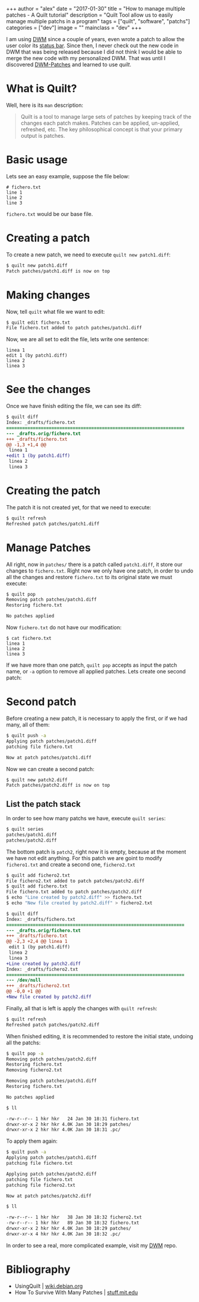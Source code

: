 +++
author = "alex"
date = "2017-01-30"
title = "How to manage multiple patches - A Quilt tutorial"
description = "Quilt Tool allow us to easily manage multiple patchs in a program"
tags = ["quilt", "software", "patchs"]
categories = ["dev"]
image = ""
mainclass = "dev"
+++

I am using [DWM](https://elbauldelprogramador.com/tags/dwm/ "DWM") since a couple of years, even wrote a patch to allow the user color its [status bar](https://elbauldelprogramador.com/statuscolor-dwm-6-1/ "Colorear la barra de estado con Simple StatusColor en DWM 6.1"). Since then, I never check out the new code in DWM that was being released because I did not think I would be able to merge the new code with my personalized DWM. That was until I discovered <a href="https://github.com/jceb/dwm-patches" target="_blank" title="DWM-Patches">DWM-Patches</a> and learned to use _quilt_.

# What is Quilt?

Well, here is its `man` description:

> Quilt is a tool to manage large sets of patches by keeping track of the changes each patch makes. Patches can be applied, un-applied, refreshed, etc. The key philosophical concept is that your primary output is patches.

<!--more--><!--ad-->

# Basic usage

Lets see an easy example, suppose the file below:

```text
# fichero.txt
line 1
line 2
line 3
```

`fichero.txt` would be our base file.

# Creating a patch

To create a new patch, we need to execute `quilt new patch1.diff`:

```bash
$ quilt new patch1.diff
Patch patches/patch1.diff is now on top
```

# Making changes

Now, tell `quilt` what file we want to edit:

```bash
$ quilt edit fichero.txt
File fichero.txt added to patch patches/patch1.diff
```

Now, we are all set to edit the file, lets write one sentence:

```text
linea 1
edit 1 (by patch1.diff)
linea 2
linea 3
```

# See the changes

Once we have finish editing the file, we can see its diff:

```diff
$ quilt diff
Index: _drafts/fichero.txt
===================================================================
--- _drafts.orig/fichero.txt
+++ _drafts/fichero.txt
@@ -1,3 +1,4 @@
 linea 1
+edit 1 (by patch1.diff)
 linea 2
 linea 3
```

# Creating the patch

The patch it is not created yet, for that we need to execute:

```bash
$ quilt refresh
Refreshed patch patches/patch1.diff
```

# Manage Patches

All right, now in `patches/` there is a patch called `patch1.diff`, it store our changes to `fichero.txt`. Right now we only have one patch, in order to undo all the changes and restore `fichero.txt` to its original state we must execute:

```bash
$ quilt pop
Removing patch patches/patch1.diff
Restoring fichero.txt

No patches applied
```

Now `fichero.txt` do not have our modification:

```text
$ cat fichero.txt
linea 1
linea 2
linea 3
```

If we have more than one patch, `quilt pop` accepts as input the patch name, or `-a` option to remove all applied patches. Lets create one second patch:


# Second patch

Before creating a new patch, it is necessary to apply the first, or if we had many, all of them:

```bash
$ quilt push -a
Applying patch patches/patch1.diff
patching file fichero.txt

Now at patch patches/patch1.diff
```

Now we can create a second patch:

```bash
$ quilt new patch2.diff
Patch patches/patch2.diff is now on top
```

## List the patch stack

In order to see how many patchs we have, execute `quilt series`:

```bash
$ quilt series
patches/patch1.diff
patches/patch2.diff
```

The bottom patch is `patch2`, right now it is empty, because at the moment we have not edit anything. For this patch we are goint to modify `fichero1.txt` and create a second one, `fichero2.txt`

```bash
$ quilt add fichero2.txt
File fichero2.txt added to patch patches/patch2.diff
$ quilt add fichero.txt
File fichero.txt added to patch patches/patch2.diff
$ echo "Line created by patch2.diff" >> fichero.txt
$ echo "New file created by patch2.diff" > fichero2.txt
```

``` diff
$ quilt diff
Index: _drafts/fichero.txt
===================================================================
--- _drafts.orig/fichero.txt
+++ _drafts/fichero.txt
@@ -2,3 +2,4 @@ linea 1
 edit 1 (by patch1.diff)
 linea 2
 linea 3
+Line created by patch2.diff
Index: _drafts/fichero2.txt
===================================================================
--- /dev/null
+++ _drafts/fichero2.txt
@@ -0,0 +1 @@
+New file created by patch2.diff
```

Finally, all that is left is apply the changes with `quilt refresh`:

```bash
$ quilt refresh
Refreshed patch patches/patch2.diff
```

When finished editing, it is recommended to restore the initial state, undoing all the patchs:

```bash
$ quilt pop -a
Removing patch patches/patch2.diff
Restoring fichero.txt
Removing fichero2.txt

Removing patch patches/patch1.diff
Restoring fichero.txt

No patches applied

$ ll

-rw-r--r-- 1 hkr hkr   24 Jan 30 18:31 fichero.txt
drwxr-xr-x 2 hkr hkr 4.0K Jan 30 18:29 patches/
drwxr-xr-x 2 hkr hkr 4.0K Jan 30 18:31 .pc/
```

To apply them again:

```bash
$ quilt push -a
Applying patch patches/patch1.diff
patching file fichero.txt

Applying patch patches/patch2.diff
patching file fichero.txt
patching file fichero2.txt

Now at patch patches/patch2.diff

$ ll

-rw-r--r-- 1 hkr hkr   38 Jan 30 18:32 fichero2.txt
-rw-r--r-- 1 hkr hkr   89 Jan 30 18:32 fichero.txt
drwxr-xr-x 2 hkr hkr 4.0K Jan 30 18:29 patches/
drwxr-xr-x 4 hkr hkr 4.0K Jan 30 18:32 .pc/
```

In order to see a real, more complicated example, visit my  <a href="https://github.com/elbaulp/myDWM" target="_blank" title="DWM">DWM</a> repo.

# Bibliography

- UsingQuilt | <a href="https://wiki.debian.org/UsingQuilt" target="_blank" title="Using Quilt | Debian Wiki">wiki.debian.org</a>
- How To Survive With Many Patches | <a href="https://stuff.mit.edu/afs/athena/system/i386_deb50/os/usr/share/doc/quilt/quilt.html" target="_blank" title="How to survive with many patches">stuff.mit.edu</a>
